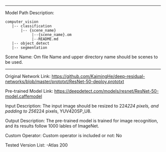 *******************************************************************************
Model Path Description:
```
computer_vision
   |-- classification
       |-- {scene_name}
            |--{scene_name}.om
            |--README.md
   |-- object_detect
   |-- segmentation
```
Scene Name: Om file Name and upper directory name should be scenes to be used.
*******************************************************************************

Original Network Link:
https://github.com/KaimingHe/deep-residual-networks/blob/master/prototxt/ResNet-50-deploy.prototxt

Pre-trained Model Link:
https://deepdetect.com/models/resnet/ResNet-50-model.caffemodel

Input Description:
The input image should be resized to 224*224 pixels, and padding to 256*224 pixels, YUV420SP_U8.

Output Description:
The pre-trained model is trained for image recognition, and its results follow 1000 lables of ImageNet.

Custom Operator:
Custom operator is included or not: No


Tested Version List:
-Atlas 200
